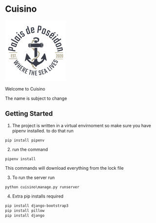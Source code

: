 # Cuisino #

![Cuisino](/cuisino/assets/logo.png?raw=true "Cuisino")

Welcome to Cuisino

The name is subject to change

## Getting Started ##

1. The project is written in a virtual envirnoment so make sure you have pipenv installed. to do that run 
```shell
pip install pipenv
```

2. run the command 
```shell
pipenv install
```
 This commands will download everything from the lock file

3. To run the server run 
```shell
python cuisino\manage.py runserver
```

4. Extra pip installs required
```
pip install django-bootstrap3
pip install pillow
pip install django
```
